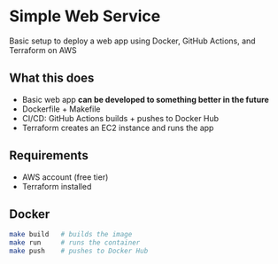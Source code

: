 # Simple Web Service

Basic setup to deploy a web app using Docker, GitHub Actions, and Terraform on AWS

## What this does

- Basic web app **can be developed to something better in the future**
- Dockerfile + Makefile
- CI/CD: GitHub Actions builds + pushes to Docker Hub
- Terraform creates an EC2 instance and runs the app

## Requirements

- AWS account (free tier)
- Terraform installed

## Docker

```bash
make build   # builds the image
make run     # runs the container
make push    # pushes to Docker Hub
